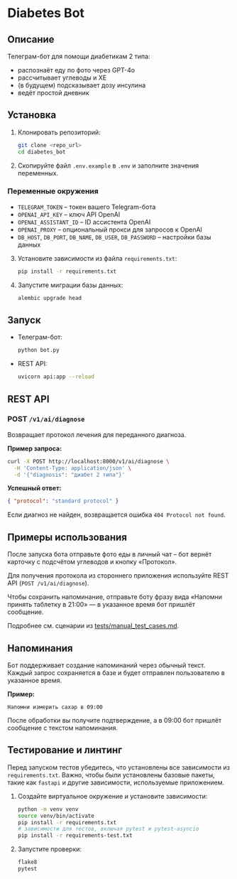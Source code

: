 # Diabetes Bot

## Описание
Телеграм-бот для помощи диабетикам 2 типа:
- распознаёт еду по фото через GPT-4o
- рассчитывает углеводы и ХЕ
- (в будущем) подсказывает дозу инсулина
- ведёт простой дневник

## Установка

1. Клонировать репозиторий:
   ```bash
   git clone <repo_url>
   cd diabetes_bot
   ```
2. Скопируйте файл `.env.example` в `.env` и заполните значения переменных.

### Переменные окружения

- `TELEGRAM_TOKEN` – токен вашего Telegram-бота
- `OPENAI_API_KEY` – ключ API OpenAI
- `OPENAI_ASSISTANT_ID` – ID ассистента OpenAI
- `OPENAI_PROXY` – опциональный прокси для запросов к OpenAI
- `DB_HOST`, `DB_PORT`, `DB_NAME`, `DB_USER`, `DB_PASSWORD` – настройки базы данных

3. Установите зависимости из файла `requirements.txt`:
   ```bash
   pip install -r requirements.txt
   ```
4. Запустите миграции базы данных:
   ```bash
   alembic upgrade head
   ```

## Запуск

- Телеграм-бот:
  ```bash
  python bot.py
  ```
- REST API:
  ```bash
  uvicorn api:app --reload
  ```

## REST API

### POST `/v1/ai/diagnose`

Возвращает протокол лечения для переданного диагноза.

**Пример запроса:**

```bash
curl -X POST http://localhost:8000/v1/ai/diagnose \
  -H 'Content-Type: application/json' \
  -d '{"diagnosis": "диабет 2 типа"}'
```

**Успешный ответ:**

```json
{ "protocol": "standard protocol" }
```

Если диагноз не найден, возвращается ошибка `404 Protocol not found`.

## Примеры использования

После запуска бота отправьте фото еды в личный чат – бот вернёт карточку с
подсчётом углеводов и кнопку «Протокол».

Для получения протокола из стороннего приложения используйте REST API
(`POST /v1/ai/diagnose`).

Чтобы сохранить напоминание, отправьте боту фразу вида
«Напомни принять таблетку в 21:00» — в указанное время бот пришлёт сообщение.

Подробнее см. сценарии из
[tests/manual_test_cases.md](tests/manual_test_cases.md).

## Напоминания

Бот поддерживает создание напоминаний через обычный текст. Каждый
запрос сохраняется в базе и будет отправлен пользователю в указанное время.

**Пример:**

```
Напомни измерить сахар в 09:00
```

После обработки вы получите подтверждение, а в 09:00 бот пришлёт сообщение
с текстом напоминания.

## Тестирование и линтинг

Перед запуском тестов убедитесь, что установлены все зависимости из
`requirements.txt`. Важно, чтобы были установлены базовые пакеты,
такие как `fastapi` и другие зависимости, используемые приложением.

1. Создайте виртуальное окружение и установите зависимости:
   ```bash
   python -m venv venv
   source venv/bin/activate
   pip install -r requirements.txt
   # зависимости для тестов, включая pytest и pytest-asyncio
   pip install -r requirements-test.txt
   ```
2. Запустите проверки:
   ```bash
   flake8
   pytest
   ```
